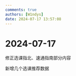 ```yaml
---
comments: true
authors: [W1ndys]
date: 2024-07-17 13:57:08
---
```


# 2024-07-17

修正选课指北、速通指南部分内容

<!-- more -->

新增几个选课推荐数据

